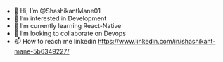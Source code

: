 - 👋 Hi, I’m @ShashikantMane01
- 👀 I’m interested in Development
- 🌱 I’m currently learning React-Native
- 💞️ I’m looking to collaborate on Devops
- 📫 How to reach me linkedin https://www.linkedin.com/in/shashikant-mane-5b6349227/

<!---
ShashikantMane01/ShashikantMane01 is a ✨ special ✨ repository because its `README.md` (this file) appears on your GitHub profile.
You can click the Preview link to take a look at your changes.
--->
